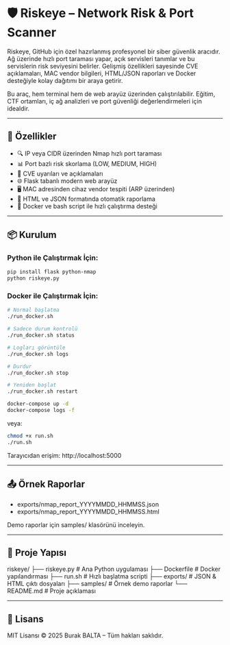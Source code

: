 # 🛡️ Riskeye – Network Risk & Port Scanner

Riskeye, GitHub için özel hazırlanmış profesyonel bir siber güvenlik aracıdır. Ağ üzerinde hızlı port taraması yapar, açık servisleri tanımlar ve bu servislerin risk seviyesini belirler. Gelişmiş özellikleri sayesinde CVE açıklamaları, MAC vendor bilgileri, HTML/JSON raporları ve Docker desteğiyle kolay dağıtımı bir araya getirir.

Bu araç, hem terminal hem de web arayüz üzerinden çalıştırılabilir. Eğitim, CTF ortamları, iç ağ analizleri ve port güvenliği değerlendirmeleri için idealdir.

---

## 🚀 Özellikler
- 🔍 IP veya CIDR üzerinden Nmap hızlı port taraması
- 📊 Port bazlı risk skorlama (LOW, MEDIUM, HIGH)
- 🔐 CVE uyarıları ve açıklamaları
- 🌐 Flask tabanlı modern web arayüz
- 🖥️ MAC adresinden cihaz vendor tespiti (ARP üzerinden)
- 📁 HTML ve JSON formatında otomatik raporlama
- 🐳 Docker ve bash script ile hızlı çalıştırma desteği

---

## 📦 Kurulum

### Python ile Çalıştırmak İçin:
```bash
pip install flask python-nmap
python riskeye.py
```

### Docker ile Çalıştırmak İçin:
```bash
# Normal başlatma
./run_docker.sh

# Sadece durum kontrolü
./run_docker.sh status

# Logları görüntüle
./run_docker.sh logs

# Durdur
./run_docker.sh stop

# Yeniden başlat
./run_docker.sh restart

docker-compose up -d
docker-compose logs -f

```
veya:
```bash
chmod +x run.sh
./run.sh
```

Tarayıcıdan erişim:
http://localhost:5000

---

## 📤 Örnek Raporlar
- exports/nmap_report_YYYYMMDD_HHMMSS.json
- exports/nmap_report_YYYYMMDD_HHMMSS.html

Demo raporlar için samples/ klasörünü inceleyin.

---

## 📁 Proje Yapısı
riskeye/
├── riskeye.py           # Ana Python uygulaması
├── Dockerfile           # Docker yapılandırması
├── run.sh               # Hızlı başlatma scripti
├── exports/             # JSON & HTML çıktı dosyaları
├── samples/             # Örnek demo raporlar
└── README.md            # Proje açıklaması

---

## 📜 Lisans
MIT Lisansı © 2025 Burak BALTA – Tüm hakları saklıdır.

